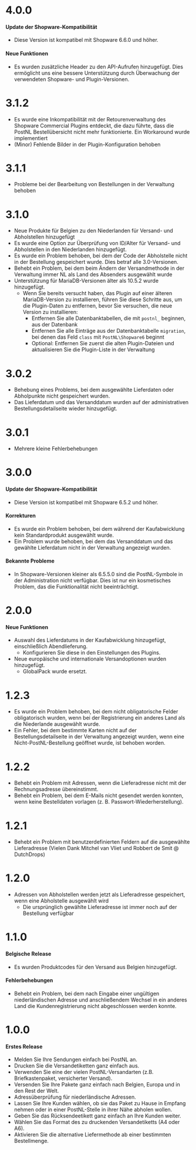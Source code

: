 # 4.0.0
#### Update der Shopware-Kompatibilität
- Diese Version ist kompatibel mit Shopware 6.6.0 und höher.

#### Neue Funktionen
- Es wurden zusätzliche Header zu den API-Aufrufen hinzugefügt. Dies ermöglicht uns eine bessere Unterstützung durch Überwachung der verwendeten Shopware- und Plugin-Versionen.

# 3.1.2
- Es wurde eine Inkompatibilität mit der Retourenverwaltung des Shopware Commercial Plugins entdeckt, die dazu führte, dass die PostNL Bestellübersicht nicht mehr funktionierte. Ein Workaround wurde implementiert
- (Minor) Fehlende Bilder in der Plugin-Konfiguration behoben

# 3.1.1
- Probleme bei der Bearbeitung von Bestellungen in der Verwaltung behoben

# 3.1.0
- Neue Produkte für Belgien zu den Niederlanden für Versand- und Abholstellen hinzugefügt
- Es wurde eine Option zur Überprüfung von ID/Alter für Versand- und Abholstellen in den Niederlanden hinzugefügt.
- Es wurde ein Problem behoben, bei dem der Code der Abholstelle nicht in der Bestellung gespeichert wurde. Dies betraf alle 3.0-Versionen.
- Behebt ein Problem, bei dem beim Ändern der Versandmethode in der Verwaltung immer NL als Land des Absenders ausgewählt wurde
- Unterstützung für MariaDB-Versionen älter als 10.5.2 wurde hinzugefügt.
  - Wenn Sie bereits versucht haben, das Plugin auf einer älteren MariaDB-Version zu installieren, führen Sie diese Schritte aus, um die Plugin-Daten zu entfernen, bevor Sie versuchen, die neue Version zu installieren:
    - Entfernen Sie alle Datenbanktabellen, die mit `postnl_` beginnen, aus der Datenbank
    - Entfernen Sie alle Einträge aus der Datenbanktabelle `migration`, bei denen das Feld `class` mit `PostNL\Shopware6` beginnt
    - Optional: Entfernen Sie zuerst die alten Plugin-Dateien und aktualisieren Sie die Plugin-Liste in der Verwaltung

# 3.0.2
- Behebung eines Problems, bei dem ausgewählte Lieferdaten oder Abholpunkte nicht gespeichert wurden.
- Das Lieferdatum und das Versanddatum wurden auf der administrativen Bestellungsdetailseite wieder hinzugefügt.

# 3.0.1
- Mehrere kleine Fehlerbehebungen

# 3.0.0
#### Update der Shopware-Kompatibilität
- Diese Version ist kompatibel mit Shopware 6.5.2 und höher.

#### Korrekturen
- Es wurde ein Problem behoben, bei dem während der Kaufabwicklung kein Standardprodukt ausgewählt wurde.
- Ein Problem wurde behoben, bei dem das Versanddatum und das gewählte Lieferdatum nicht in der Verwaltung angezeigt wurden.

#### Bekannte Probleme
- In Shopware-Versionen kleiner als 6.5.5.0 sind die PostNL-Symbole in der Administration nicht verfügbar. Dies ist nur ein kosmetisches Problem, das die Funktionalität nicht beeinträchtigt.

# 2.0.0
#### Neue Funktionen
- Auswahl des Lieferdatums in der Kaufabwicklung hinzugefügt, einschließlich Abendlieferung.
  - Konfigurieren Sie diese in den Einstellungen des Plugins.
- Neue europäische und internationale Versandoptionen wurden hinzugefügt.
  - GlobalPack wurde ersetzt.

# 1.2.3
- Es wurde ein Problem behoben, bei dem nicht obligatorische Felder obligatorisch wurden, wenn bei der Registrierung ein anderes Land als die Niederlande ausgewählt wurde.
- Ein Fehler, bei dem bestimmte Karten nicht auf der Bestellungsdetailseite in der Verwaltung angezeigt wurden, wenn eine Nicht-PostNL-Bestellung geöffnet wurde, ist behoben worden.

# 1.2.2
- Behebt ein Problem mit Adressen, wenn die Lieferadresse nicht mit der Rechnungsadresse übereinstimmt.
- Behebt ein Problem, bei dem E-Mails nicht gesendet werden konnten, wenn keine Bestelldaten vorlagen (z. B. Passwort-Wiederherstellung).

# 1.2.1
- Behebt ein Problem mit benutzerdefinierten Feldern auf die ausgewählte Lieferadresse (Vielen Dank Mitchel van Vliet und Robbert de Smit @ DutchDrops)

# 1.2.0
- Adressen von Abholstellen werden jetzt als Lieferadresse gespeichert, wenn eine Abholstelle ausgewählt wird
  - Die ursprünglich gewählte Lieferadresse ist immer noch auf der Bestellung verfügbar

# 1.1.0
#### Belgische Release
- Es wurden Produktcodes für den Versand aus Belgien hinzugefügt.

#### Fehlerbehebungen
- Behebt ein Problem, bei dem nach Eingabe einer ungültigen niederländischen Adresse und anschließendem Wechsel in ein anderes Land die Kundenregistrierung nicht abgeschlossen werden konnte.

# 1.0.0
#### Erstes Release
- Melden Sie Ihre Sendungen einfach bei PostNL an.
- Drucken Sie die Versandetiketten ganz einfach aus.
- Verwenden Sie eine der vielen PostNL-Versandarten (z.B. Briefkastenpaket, versicherter Versand).
- Versenden Sie Ihre Pakete ganz einfach nach Belgien, Europa und in den Rest der Welt.
- Adressüberprüfung für niederländische Adressen.
- Lassen Sie Ihre Kunden wählen, ob sie das Paket zu Hause in Empfang nehmen oder in einer PostNL-Stelle in ihrer Nähe abholen wollen.
- Geben Sie das Rücksendeetikett ganz einfach an Ihre Kunden weiter.
- Wählen Sie das Format des zu druckenden Versandetiketts (A4 oder A6).
- Aktivieren Sie die alternative Liefermethode ab einer bestimmten Bestellmenge.
